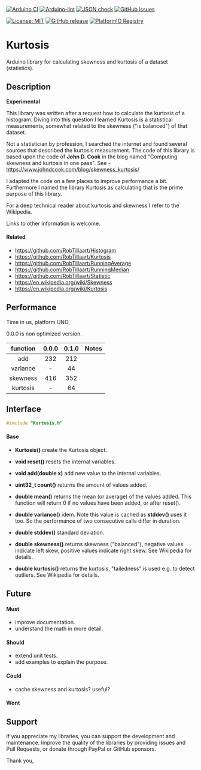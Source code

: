 
[![Arduino CI](https://github.com/RobTillaart/Kurtosis/workflows/Arduino%20CI/badge.svg)](https://github.com/marketplace/actions/arduino_ci)
[![Arduino-lint](https://github.com/RobTillaart/Kurtosis/actions/workflows/arduino-lint.yml/badge.svg)](https://github.com/RobTillaart/Kurtosis/actions/workflows/arduino-lint.yml)
[![JSON check](https://github.com/RobTillaart/Kurtosis/actions/workflows/jsoncheck.yml/badge.svg)](https://github.com/RobTillaart/Kurtosis/actions/workflows/jsoncheck.yml)
[![GitHub issues](https://img.shields.io/github/issues/RobTillaart/Kurtosis.svg)](https://github.com/RobTillaart/Kurtosis/issues)

[![License: MIT](https://img.shields.io/badge/license-MIT-green.svg)](https://github.com/RobTillaart/Kurtosis/blob/master/LICENSE)
[![GitHub release](https://img.shields.io/github/release/RobTillaart/Kurtosis.svg?maxAge=3600)](https://github.com/RobTillaart/Kurtosis/releases)
[![PlatformIO Registry](https://badges.registry.platformio.org/packages/robtillaart/library/Kurtosis.svg)](https://registry.platformio.org/libraries/robtillaart/Kurtosis)


# Kurtosis

Arduino library for calculating skewness and kurtosis of a dataset  (statistics).


## Description

**Experimental**

This library was written after a request how to calculate the kurtosis of a histogram.
Diving into this question I learned Kurtosis is a statistical measurements, somewhat 
related to the skewness ("is balanced") of that dataset.

Not a statistician by profession, I searched the internet and found several sources 
that described the kurtosis measurement.
The code of this library is based upon the code of **John D. Cook** in the blog named 
"Computing skewness and kurtosis in one pass".
See - https://www.johndcook.com/blog/skewness_kurtosis/

I adapted the code on a few places to improve performance a bit.
Furthermore I named the library Kurtosis as calculating that is the 
prime purpose of this library.

For a deep technical reader about kurtosis and skewness I refer to the Wikipedia.

Links to other information is welcome.


#### Related

- https://github.com/RobTillaart/Histogram
- https://github.com/RobTillaart/Kurtosis
- https://github.com/RobTillaart/RunningAverage
- https://github.com/RobTillaart/RunningMedian
- https://github.com/RobTillaart/Statistic
- https://en.wikipedia.org/wiki/Skewness
- https://en.wikipedia.org/wiki/Kurtosis


## Performance

Time in us, platform UNO, 

0.0.0 is non optimized version.

|  function  |  0.0.0  |  0.1.0  |  Notes  |
|:----------:|:-------:|:-------:|:-------:|
|  add       |   232   |   212   |
|  variance  |    -    |    44   |
|  skewness  |   416   |   352   |
|  kurtosis  |    -    |    64   |


## Interface

```cpp
#include "Kurtosis.h"
```

#### Base

- **Kurtosis()** create the Kurtosis object.
- **void reset()** resets the internal variables.
- **void add(double x)** add new value to the internal variables.

- **uint32_t count()** returns the amount of values added.
- **double mean()** returns the mean (or average) of the values added. 
This function will return 0 if no values have been added, or after reset().
- **double variance()** idem.
Note this value is cached as **stddev()** uses it too. 
So the performance of two consecutive calls differ in duration.
- **double stddev()** standard deviation.
- **double skewness()** returns skewness ("balanced"), negative values indicate left skew, 
positive values indicate right skew. See Wikipedia for details.
- **double kurtosis()** returns the kurtosis, "tailedness" is used e.g. to detect outliers.
See Wikipedia for details.


## Future


#### Must

- improve documentation.
- understand the math in more detail.

#### Should

- extend unit tests.
- add examples to explain the purpose.

#### Could

- cache skewness and kurtosis? useful?

#### Wont


## Support

If you appreciate my libraries, you can support the development and maintenance.
Improve the quality of the libraries by providing issues and Pull Requests, or
donate through PayPal or GitHub sponsors.

Thank you,

